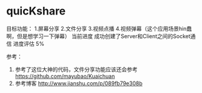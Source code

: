 # quicKshare
目标功能：
  1.屏幕分享
  2.文件分享
  3.视频点播
  4.视频弹幕（这个应用场景hin蠢啊，但是想学习一下弹幕）
当前进度
  成功创建了Server和Client之间的Socket通信
  进度评估 5%

参考：
1. 参考了这位大神的代码，文件分享功能应该还会参考 https://github.com/mayubao/Kuaichuan
2. 参考博客 http://www.jianshu.com/p/089fb79e308b

